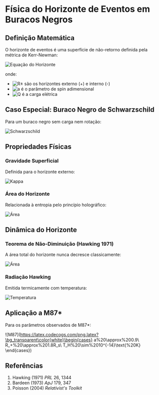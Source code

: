 # Física do Horizonte de Eventos em Buracos Negros

## Definição Matemática
O horizonte de eventos é uma superfície de não-retorno definida pela métrica de Kerr-Newman:

![Equação do Horizonte](https://latex.codecogs.com/png.latex?\dpi{200}\bg_transparent\color{white}R_{\pm}%20=%20GM/c^2%20\pm%20\sqrt{(GM/c^2)^2%20-%20a^2%20-%20Q^2})

onde:
- ![R±](https://latex.codecogs.com/png.latex?\bg_transparent\color{white}R_{\pm}) são os horizontes externo (+) e interno (-)
- ![a](https://latex.codecogs.com/png.latex?\bg_transparent\color{white}a) é o parâmetro de spin adimensional
- ![Q](https://latex.codecogs.com/png.latex?\bg_transparent\color{white}Q) é a carga elétrica

## Caso Especial: Buraco Negro de Schwarzschild
Para um buraco negro sem carga nem rotação:

![Schwarzschild](https://latex.codecogs.com/png.latex?\bg_transparent\color{white}R_s%20=%20\frac{2GM}{c^2}%20\approx%202.95\frac{M}{M_\odot}\text{%20km})

## Propriedades Físicas
### Gravidade Superficial
Definida para o horizonte externo:

![Kappa](https://latex.codecogs.com/png.latex?\bg_transparent\color{white}\kappa_+%20=%20\frac{\sqrt{M^2%20-%20a^2}}{2M\left(M%20+%20\sqrt{M^2%20-%20a^2}\right)})

### Área do Horizonte
Relacionada à entropia pelo princípio holográfico:

![Área](https://latex.codecogs.com/png.latex?\bg_transparent\color{white}A%20=%204\pi\left(r_+^2%20+%20a^2\right))

## Dinâmica do Horizonte
### Teorema de Não-Diminuição (Hawking 1971)
A área total do horizonte nunca decresce classicamente:

![Área](https://latex.codecogs.com/png.latex?\bg_transparent\color{white}\frac{dA}{dt}%20\geq%200)

### Radiação Hawking
Emitida termicamente com temperatura:

![Temperatura](https://latex.codecogs.com/png.latex?\bg_transparent\color{white}T_H%20=%20\frac{\hbar\kappa_+}{2\pi%20k_B%20c})

## Aplicação a M87*
Para os parâmetros observados de M87*:

![M87](https://latex.codecogs.com/png.latex?\bg_transparent\color{white}\begin{cases}
a%20\approx%200.9\\
R_+%20\approx%201.8R_s\\
T_H%20\sim%2010^{-14}\text{%20K}
\end{cases})

## Referências
1. Hawking (1971) *PRL* 26, 1344  
2. Bardeen (1973) *ApJ* 179, 347  
3. Poisson (2004) *Relativist's Toolkit*

